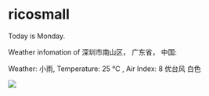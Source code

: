 # ricosmall

Today is Monday.

Weather infomation of 深圳市南山区， 广东省， 中国: 

Weather: 小雨, Temperature: 25 ℃ , Air Index: 8 优台风 白色

<img src="https://github-readme-stats.vercel.app/api?username=ricosmall&show_icons=true" />
